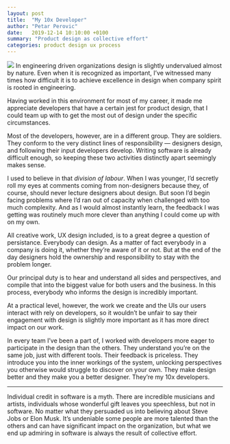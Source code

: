 ```yaml
---
layout: post
title:  "My 10x Developer"
author: "Petar Perovic"
date:   2019-12-14 10:10:00 +0100
summary: "Product design as collective effort"
categories: product design ux process
---
```


<img class="fr ml3 ml4-m nt4 nr5-m mw4 mw5-m w-100" src="{% link /assets/10x-dev-carnival.png %}">
In engineering driven organizations design is slightly undervalued almost by nature. Even when it is recognized as important, I’ve witnessed many times how difficult it is to achieve excellence in design when company spirit is rooted in engineering.

Having worked in this environment for most of my career, it made me appreciate developers that have a certain jest for product design, that I could team up with to get the most out of design under the specific circumstances.

Most of the developers, however, are in a different group. They are soldiers. They conform to the very distinct lines of responsibility — designers design, and following their input developers develop. Writing software is already difficult enough, so keeping these two activities distinctly apart seemingly makes sense.

I used to believe in that _division of labour_. When I was younger, I’d secretly roll my eyes at comments coming from non-designers because they, of course, should never lecture designers about design. But soon I’d begin facing problems where I’d ran out of capacity when challenged with too much complexity. And as I would almost instantly learn, the feedback I was getting was routinely much more clever than anything I could come up with on my own.

All creative work, UX design included, is to a great degree a question of persistance. Everybody can design. As a matter of fact everybody in a company is doing it, whether they’re aware of it or not. But at the end of the day designers hold the ownership and responsibility to stay with the problem longer.

Our principal duty is to hear and understand all sides and perspectives, and compile that into the biggest value for both users and the business. In this process, everybody who informs the design is incredibly important.

At a practical level, however, the work we create and the UIs our users interact with rely on developers, so it wouldn’t be unfair to say their engagement with design is slightly more important as it has more direct impact on our work.

In every team I’ve been a part of, I worked with developers more eager to participate in the design than the others. They understand you’re on the same job, just with different tools. Their feedback is priceless. They introduce you into the inner workings of the system, unlocking perspectives you otherwise would struggle to discover on your own. They make design better and they make you a better designer. They’re my 10x developers.

***

Individual credit in software is a myth. There are incredible musicians and artists, individuals whose wonderful gift leaves you speechless, but not in software. No matter what they persuaded us into believing about Steve Jobs or Elon Musk. It’s undeniable some people are more talented than the others and can have significant impact on the organization, but what we end up admiring in software is always the result of collective effort.